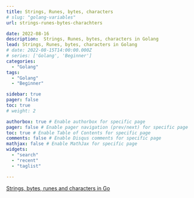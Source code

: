 ```yaml
---
title: Strings, Runes, bytes, characters
# slug: "golang-variables"
url: strings-runes-bytes-charachters

date: 2022-08-16
description:  Strings, Runes, bytes, characters in Golang
lead: Strings, Runes, bytes, characters in Golang
# date: 2022-08-15T14:00:00.000Z
# series: ['Golang', 'Beginner']
categories:
  - "Golang"
tags:
  - "Golang"
  - "Beginner"

sidebar: true
pager: false
toc: true
# weight: 2

authorbox: true # Enable authorbox for specific page
pager: false # Enable pager navigation (prev/next) for specific page
toc: true # Enable Table of Contents for specific page
comments: false # Enable Disqus comments for specific page
mathjax: false # Enable MathJax for specific page
widgets:
  - "search"
  - "recent"
  - "taglist"

---
```


[Strings, bytes, runes and characters in Go](https://go.dev/blog/strings)
